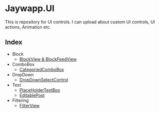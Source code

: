 # Jaywapp.UI
This is repository for UI controls. I can upload about custom UI controls, UI actions, Animation etc.
## Index
- Block
  - [BlockView & BlockFeedView](https://github.com/jaywapp/Jaywapp.UI/blob/develop/Block)
- ComboBox
  - [CategoriedComboBox](https://github.com/jaywapp/Jaywapp.UI/tree/develop/ComboBox/Categoried)
- DropDown
  - [DropDownSelectControl](https://github.com/jaywapp/Jaywapp.UI/tree/develop/Custom/DropDown)
- Text
  - [PlaceHolderTextBox](https://github.com/jaywapp/Jaywapp.UI/tree/develop/Text/Box)
  - [EditablePost](https://github.com/jaywapp/Jaywapp.UI/tree/develop/Text/Post)
- Filtering
  - [FilterView](https://github.com/jaywapp/Jaywapp.UI/tree/develop/Filtering)
